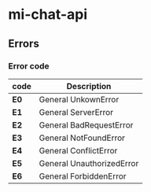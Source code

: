 # mi-chat-api

## Errors

### Error code
| code   | Description               |
| ------ | ------------------------- |
| **E0** | General UnkownError       |
| **E1** | General ServerError       |
| **E2** | General BadRequestError   |
| **E3** | General NotFoundError     |
| **E4** | General ConflictError     |
| **E5** | General UnauthorizedError |
| **E6** | General ForbiddenError    |
